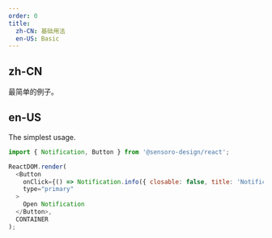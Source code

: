 ```yaml
---
order: 0
title:
  zh-CN: 基础用法
  en-US: Basic
---
```


## zh-CN

最简单的例子。

## en-US

The simplest usage.

```js
import { Notification, Button } from '@sensoro-design/react';

ReactDOM.render(
  <Button
    onClick={() => Notification.info({ closable: false, title: 'Notification', content: 'This is a notification!' })}
    type="primary"
  >
    Open Notification
  </Button>,
  CONTAINER
);
```
